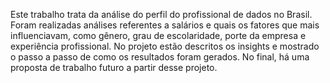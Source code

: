 Este trabalho trata da análise do perfil do profissional de dados no Brasil. Foram realizadas análises referentes a salários e quais os fatores que mais influenciavam, como gênero, grau de escolaridade, porte da empresa e experiência profissional. No projeto estão descritos os insights e mostrado o passo a passo de como os resultados foram gerados. No final, há uma proposta de trabalho futuro a partir desse projeto. 
